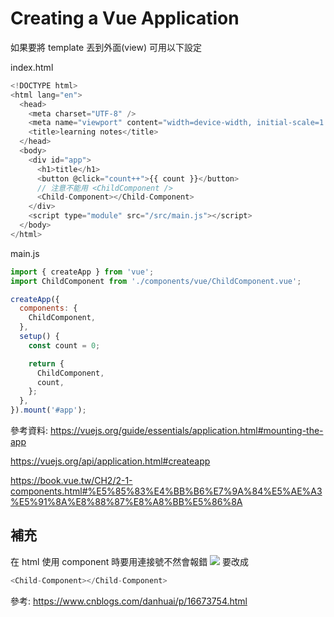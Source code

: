 # Creating a Vue Application

如果要將 template 丟到外面(view) 可用以下設定

index.html

```javascript
<!DOCTYPE html>
<html lang="en">
  <head>
    <meta charset="UTF-8" />
    <meta name="viewport" content="width=device-width, initial-scale=1.0" />
    <title>learning notes</title>
  </head>
  <body>
    <div id="app">
      <h1>title</h1>
      <button @click="count++">{{ count }}</button>
      // 注意不能用 <ChildComponent />
      <Child-Component></Child-Component>
    </div>
    <script type="module" src="/src/main.js"></script>
  </body>
</html>
```

main.js

```javascript
import { createApp } from 'vue';
import ChildComponent from './components/vue/ChildComponent.vue';

createApp({
  components: {
    ChildComponent,
  },
  setup() {
    const count = 0;

    return {
      ChildComponent,
      count,
    };
  },
}).mount('#app');
```

參考資料:
https://vuejs.org/guide/essentials/application.html#mounting-the-app

https://vuejs.org/api/application.html#createapp

https://book.vue.tw/CH2/2-1-components.html#%E5%85%83%E4%BB%B6%E7%9A%84%E5%AE%A3%E5%91%8A%E8%88%87%E8%A8%BB%E5%86%8A

## 補充

在 html 使用 component 時要用連接號不然會報錯
![](https://i.imgur.com/0tHBY63.png)
要改成

```javascript
<Child-Component></Child-Component>
```

參考:
https://www.cnblogs.com/danhuai/p/16673754.html

